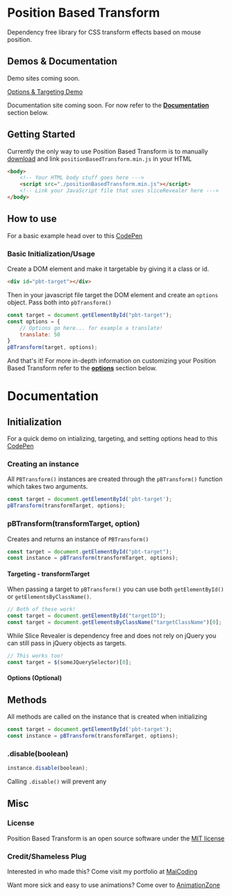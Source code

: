 # Position Based Transform
Dependency free library for CSS transform effects based on mouse position.

## Demos & Documentation
Demo sites coming soon.

[Options & Targeting Demo](https://codepen.io/maiCoding/pen/ebEzWM)

Documentation site coming soon. For now refer to the [**Documentation**](https://github.com/RealTayy/position-based-transform#documentation) section below.

## Getting Started
Currently the only way to use Position Based Transform is to manually [download](https://github.com/RealTayy/position-based-transform/files/2705391/position-based-transform-1.0.0.zip) and link `positionBasedTransform.min.js` in your HTML
```html
<body>
	<!-- Your HTML body stuff goes here --->
	<script src="./positionBasedTransform.min.js"></script>	
	<!-- Link your JavaScript file that uses sliceRevealer here --->
</body>
```

## How to use
For a basic example head over to this [CodePen](https://codepen.io/maiCoding/pen/XogZPz)
### Basic Initialization/Usage
Create a DOM element and make it targetable by giving it a class or id.
```html
<div id="pbt-target"></div>
```

Then in your javascript file target the DOM element and create an `options` object. Pass both into `pbTransform()`
```javascript
const target = document.getElementById("pbt-target");
const options = {
	// Options go here... for example a translate!
	translate: 50
}
pBTransform(target, options);
```

And that's it! For more in-depth information on customizing your Position Based Transform refer to the [**options**](https://github.com/RealTayy/position-based-transform#options-optional) section below.

# Documentation
## Initialization
For a quick demo on intializing, targeting, and setting options head to this [CodePen](https://codepen.io/maiCoding/pen/ebEzWM)

### Creating an instance
All `PBTransform()` instances are created through the `pBTransform()` function which takes two arguments.
```javascript
const target = document.getElementById('pbt-target');
pBTransform(transformTarget, options);
```

### pBTransform(transformTarget, option)
Creates and returns an instance of `PBTransform()`
```javascript
const target = document.getElementById("pbt-target");
const instance = pBTransform(transformTarget, options);
```

#### Targeting - transformTarget
When passing a target to `pBTransform()` you can use both `getElementById()` or `getElementsByClassName()`.
```javascript
// Both of these work!
const target = document.getElementById("targetID");
const target = document.getElementsByClassName("targetClassName")[0];
```

While Slice Revealer is dependency free and does not rely on jQuery you can still pass in jQuery objects as targets.
```javascript
// This works too!
const target = $(someJQuerySelector)[0];
```

#### Options (Optional)

## Methods 
All methods are called on the instance that is created when initializing
```javascript
const target = document.getElementById('pbt-target');
const instance = pBTransform(transformTarget, options);
```

### **.disable(boolean)**
```javascript
instance.disable(boolean);
```
Calling `.disable()` will prevent any 

## Misc
### License
Position Based Transform is an open source software under the [MIT license](https://github.com/RealTayy/slice-revealer/blob/master/LICENSE.md)
### Credit/Shameless Plug
Interested in who made this? Come visit my portfolio at [MaiCoding](https://www.maiCoding.me)

Want more sick and easy to use animations? Come over to [AnimationZone](https://realtayy.github.io/animation-zone/)